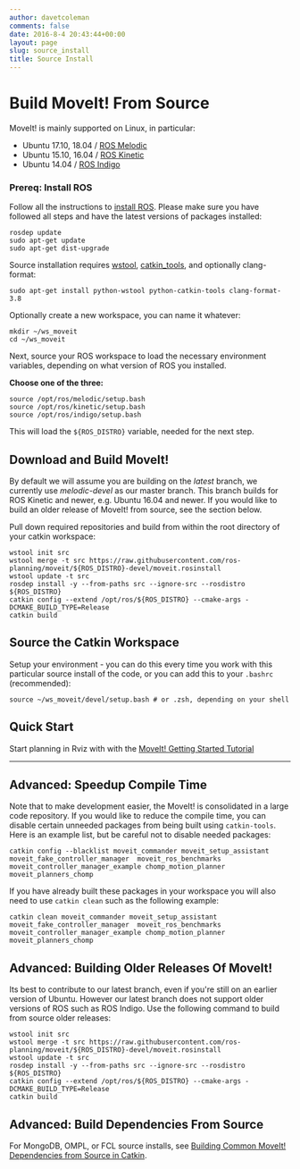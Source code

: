```yaml
---
author: davetcoleman
comments: false
date: 2016-8-4 20:43:44+00:00
layout: page
slug: source_install
title: Source Install
---
```


# Build MoveIt! From Source

MoveIt! is mainly supported on Linux, in particular:

* Ubuntu 17.10, 18.04 / [ROS Melodic](http://www.ros.org/wiki/melodic/Installation/Ubuntu)
* Ubuntu 15.10, 16.04 / [ROS Kinetic](http://www.ros.org/wiki/kinetic/Installation/Ubuntu)
* Ubuntu 14.04 / [ROS Indigo](http://www.ros.org/wiki/indigo/Installation/Ubuntu)

### Prereq: Install ROS

Follow all the instructions to [install ROS](http://wiki.ros.org/ROS/Installation). Please make sure you have followed all steps and have the latest versions of packages installed:

    rosdep update
    sudo apt-get update
    sudo apt-get dist-upgrade

Source installation requires [wstool](http://wiki.ros.org/wstool), [catkin_tools](https://catkin-tools.readthedocs.io/en/latest/), and optionally clang-format:

    sudo apt-get install python-wstool python-catkin-tools clang-format-3.8

Optionally create a new workspace, you can name it whatever:

    mkdir ~/ws_moveit
    cd ~/ws_moveit

Next, source your ROS workspace to load the necessary environment variables, depending on what version of ROS you installed.

**Choose one of the three:**

    source /opt/ros/melodic/setup.bash
    source /opt/ros/kinetic/setup.bash
    source /opt/ros/indigo/setup.bash

This will load the ``${ROS_DISTRO}`` variable, needed for the next step.

## Download and Build MoveIt!

By default we will assume you are building on the *latest* branch, we currently use *melodic-devel* as our master branch. This branch builds for ROS Kinetic and newer, e.g. Ubuntu 16.04 and newer. If you would like to build an older release of MoveIt! from source, see the section below.

Pull down required repositories and build from within the root directory of your catkin workspace:

    wstool init src
    wstool merge -t src https://raw.githubusercontent.com/ros-planning/moveit/${ROS_DISTRO}-devel/moveit.rosinstall
    wstool update -t src
    rosdep install -y --from-paths src --ignore-src --rosdistro ${ROS_DISTRO}
    catkin config --extend /opt/ros/${ROS_DISTRO} --cmake-args -DCMAKE_BUILD_TYPE=Release
    catkin build

## Source the Catkin Workspace

Setup your environment - you can do this every time you work with this particular source install of the code, or you can add this to your ``.bashrc`` (recommended):

    source ~/ws_moveit/devel/setup.bash # or .zsh, depending on your shell

## Quick Start

Start planning in Rviz with with the [MoveIt! Getting Started Tutorial](https://ros-planning.github.io/moveit_tutorials/doc/getting_started/getting_started.html)

---

## Advanced: Speedup Compile Time

Note that to make development easier, the MoveIt! is consolidated in a large code repository. If you would like to reduce the compile time, you can disable certain unneeded packages from being built using ``catkin-tools``. Here is an example list, but be careful not to disable needed packages:

    catkin config --blacklist moveit_commander moveit_setup_assistant moveit_fake_controller_manager  moveit_ros_benchmarks moveit_controller_manager_example chomp_motion_planner moveit_planners_chomp

If you have already built these packages in your workspace you will also need to use ``catkin clean`` such as the following example:

    catkin clean moveit_commander moveit_setup_assistant moveit_fake_controller_manager  moveit_ros_benchmarks moveit_controller_manager_example chomp_motion_planner moveit_planners_chomp

## Advanced: Building Older Releases Of MoveIt!

Its best to contribute to our latest branch, even if you're still on an earlier version of Ubuntu. However our latest branch does not support older versions of ROS such as ROS Indigo. Use the following command to build from source older releases:

    wstool init src
    wstool merge -t src https://raw.githubusercontent.com/ros-planning/moveit/${ROS_DISTRO}-devel/moveit.rosinstall
    wstool update -t src
    rosdep install -y --from-paths src --ignore-src --rosdistro ${ROS_DISTRO}
    catkin config --extend /opt/ros/${ROS_DISTRO} --cmake-args -DCMAKE_BUILD_TYPE=Release
    catkin build

## Advanced: Build Dependencies From Source

For MongoDB, OMPL, or FCL source installs, see [Building Common MoveIt! Dependencies from Source in Catkin](/install/source/dependencies/).
